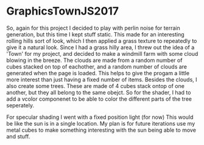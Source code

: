 # GraphicsTownJS2017
So, again for this project I decided to play with perlin noise for terrain generation, but this time I kept stuff static.
This made for an interesting rolling hills sort of look, which I then applied a grass texture to repeatedly to give it a
natural look.  Since I had a grass hilly area, I threw out the idea of a 'Town' for my project, and decided to make a windmill
farm with some cloud blowing in the breeze.  The clouds are made from a random number of cubes stacked on top of eachother,
and a random number of clouds are generated when the page is loaded.  This helps to give the progam a little more interest
than just having a fixed number of items.  Besides the clouds, I also create some trees.  These are made of 4 cubes stack
ontop of one another, but they all belong to the same obejct.  So for the shader, I had to add a vcolor componenet to be
able to color the different parts of the tree seperately.

For specular shading I went with a fixed position light (for now) This would be like the sun is in a single location.  My
plan is for future iterations use my metal cubes to make something interesting with the sun being able to move and stuff.
